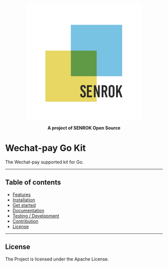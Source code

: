 <p align="center"><img src="./assets/sqaure-logo.png" width="370"></p>
<p align="center">
<b>A project of SENROK Open Source</b>
</p>

# Wechat-pay Go Kit

The Wechat-pay supported kit for Go.

---

## Table of contents

- [Features](#features)
- [Installation](#installation)
- [Get started](#get-started)
- [Documentation](#documentation)
- [Testing / Development](#testing--development)
- [Contribution](#contribution--guidelines)
- [License](#license)

---

## License

The Project is licensed under the Apache License.
